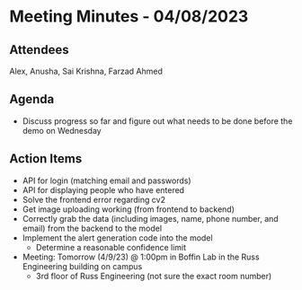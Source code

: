 # Meeting Minutes - 04/08/2023
## Attendees
Alex, Anusha, Sai Krishna, Farzad Ahmed

## Agenda
- Discuss progress so far and figure out what needs to be done before the demo on Wednesday

## Action Items
- API for login (matching email and passwords)
- API for displaying people who have entered
- Solve the frontend error regarding cv2
- Get image uploading working (from frontend to backend)
- Correctly grab the data (including images, name, phone number, and email) from the backend to the model
- Implement the alert generation code into the model
  - Determine a reasonable confidence limit
- Meeting: Tomorrow (4/9/23) @ 1:00pm in Boffin Lab in the Russ Engineering building on campus
  - 3rd floor of Russ Engineering (not sure the exact room number)

